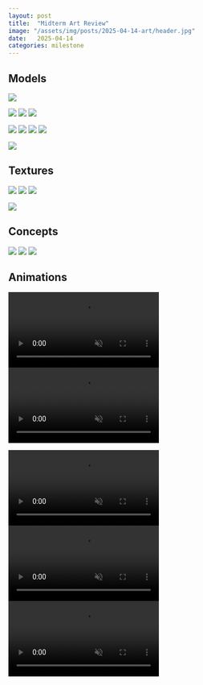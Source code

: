 ```yaml
---
layout: post
title:  "Midterm Art Review"
image: "/assets/img/posts/2025-04-14-art/header.jpg"
date:   2025-04-14
categories: milestone
---
```


## Models

<p>
<img src="/assets/img/posts/2025-04-14-art/header_alt.jpg" />
</p>

<p class="hstack">
	<img src="/assets/img/posts/2025-04-14-art/cheese_pile.png" />
	<img src="/assets/img/posts/2025-04-14-art/suitcase.png" />
	<img src="/assets/img/posts/2025-04-14-art/door.png" />
</p>

<p class="hstack">
	<img src="/assets/img/posts/2025-04-14-art/button.png" />
	<img src="/assets/img/posts/2025-04-14-art/baseplate.png" />
	<img src="/assets/img/posts/2025-04-14-art/conveyor_straight.png" />
	<img src="/assets/img/posts/2025-04-14-art/whiteboard.png" />
</p>

<p>
<img src="/assets/img/posts/2025-04-14-art/collection_all.png" />
</p>

## Textures

<p class="hstack">
	<img src="/assets/img/posts/2025-04-14-art/tex_zhou_1.png" />
	<img src="/assets/img/posts/2025-04-14-art/tex_zhou_2.png" />
	<img src="/assets/img/posts/2025-04-14-art/tex_zhou_3.png" />
</p>

<p class="hstack">
	<img src="/assets/img/posts/2025-04-14-art/tex_jadon.jpg" />
</p>

## Concepts

<p class="hstack">
	<img src="/assets/img/posts/2025-04-14-art/concept_cheese_counter.png" />
	<img class="w2" src="/assets/img/posts/2025-04-14-art/concept_cheese_button.png" />
	<img class="w2" src="/assets/img/posts/2025-04-14-art/concept_suitcase.png" />
</p>

## Animations

<p class="hstack">
	<video autoplay muted loop>
		<source src="/assets/img/posts/2025-04-14-art/door_open.webm" />
	</video>
	<video autoplay muted loop>
		<source src="/assets/img/posts/2025-04-14-art/door_close.webm" />
	</video>
</p>

<p class="hstack">
<video autoplay muted loop>
	<source src="/assets/img/posts/2025-04-14-art/button_press.webm" />
</video>
<video autoplay muted loop>
	<source src="/assets/img/posts/2025-04-14-art/suitcase_extend.mp4" />
</video>
<video autoplay muted loop>
	<source src="/assets/img/posts/2025-04-14-art/suitcase_retract.mp4" />
</video>
</p>